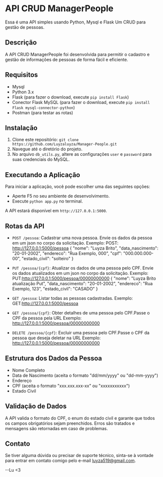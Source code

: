 # API CRUD ManagerPeople

Essa é uma API simples usando Python, Mysql e Flask 
Um CRUD para gestão de pessoas.

## Descrição

A API CRUD ManagerPeople foi desenvolvida para permitir o cadastro e gestão de informações de pessoas de forma fácil e eficiente.

## Requisitos

- Mysql
- Python 3.x
- Flask (para fazer o download, execute `pip install Flask`)
- Conector Flask MySQL (para fazer o download, execute `pip install Flask mysql-connector-python`)
- Postman (para testar as rotas)

## Instalação

1. Clone este repositório: `git clone https://github.com/Luyzaluyza/Manager-People.git`
2. Navegue até o diretório do projeto.
3. No arquivo `db_utils.py`, altere as configurações `user` e `password` para suas credenciais do MySQL.

## Executando a Aplicação

Para iniciar a aplicação, você pode escolher uma das seguintes opções:

- Aperte F5 no seu ambiente de desenvolvimento.
- Execute `python app.py` no terminal.

A API estará disponível em `http://127.0.0.1:5000`.

## Rotas da API

- `POST /pessoa`: Cadastrar uma nova pessoa. Envie os dados da pessoa em um json no corpo da solicitação.
	Exemplo:
	POST: http://127.0.0.1:5000/pessoa
{
  "nome": "Luyza Brito",
  "data_nascimento": "20-01-2002",
  "endereco": "Rua Exemplo, 000",
  "cpf": "000.000.000-00",
  "estado_civil": "solteiro"
}

- `PUT /pessoa/{cpf}`: Atualizar os dados de uma pessoa pelo CPF. Envie os dados atualizados em um json no corpo da solicitação.
Exemplo:
	PUT:http://127.0.0.1:5000/pessoa/00000000000
{
  "nome": "Luyza Brito atualização Put",
  "data_nascimento": "20-01-2002",
  "endereco": "Rua Exemplo, 123",
  "estado_civil": "CASADO"
}

- `GET /pessoa`: Listar todas as pessoas cadastradas.
	Exemplo:
	GET:http://127.0.0.1:5000/pessoa

- `GET /pessoa/{cpf}`: Obter detalhes de uma pessoa pelo CPF.Passe o CPF da pessoa pela URL
	Exemplo:
	http://127.0.0.1:5000/pessoa/00000000000
	
	
- `DELETE /pessoa/{cpf}`: Excluir uma pessoa pelo CPF.Passe o CPF da pessoa que deseja deletar na URL
	Exemplo:
	http://127.0.0.1:5000/pessoa/00000000000
	

## Estrutura dos Dados da Pessoa

- Nome Completo
- Data de Nascimento (aceita o formato "dd/mm/yyyy" ou "dd-mm-yyyy")
- Endereço
- CPF (aceita o formato "xxx.xxx.xxx-xx" ou "xxxxxxxxxxx")
- Estado Civil

## Validação de Dados

A API valida o formato do CPF, o enum do estado civil e garante que todos os campos obrigatórios sejam preenchidos. Erros são tratados e mensagens são retornadas em caso de problemas.


## Contato
Se tiver alguma dúvida ou precisar de suporte técnico, sinta-se à vontade para entrar em contato comigo pelo e-mail luyza519@gmail.com.


--Lu <3
